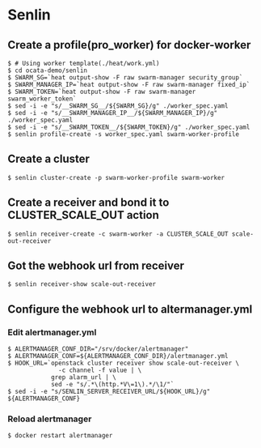 # Senlin

## Create a profile(pro_worker) for docker-worker

    $ # Using worker template(./heat/work.yml)
    $ cd ocata-demo/senlin
    $ SWARM_SG=`heat output-show -F raw swarm-manager security_group`
    $ SWARM_MANAGER_IP=`heat output-show -F raw swarm-manager fixed_ip`
    $ SWARM_TOKEN=`heat output-show -F raw swarm-manager swarm_worker_token`
    $ sed -i -e "s/__SWARM_SG__/${SWARM_SG}/g" ./worker_spec.yaml
    $ sed -i -e "s/__SWARM_MANAGER_IP__/${SWARM_MANAGER_IP}/g" ./worker_spec.yaml
    $ sed -i -e "s/__SWARM_TOKEN__/${SWARM_TOKEN}/g" ./worker_spec.yaml
    $ senlin profile-create -s worker_spec.yaml swarm-worker-profile

## Create a cluster

    $ senlin cluster-create -p swarm-worker-profile swarm-worker

## Create a receiver and bond it to CLUSTER_SCALE_OUT action

    $ senlin receiver-create -c swarm-worker -a CLUSTER_SCALE_OUT scale-out-receiver

## Got the webhook url from receiver

    $ senlin receiver-show scale-out-receiver

## Configure the webhook url to altermanager.yml

### Edit alertmanager.yml

    $ ALERTMANAGER_CONF_DIR="/srv/docker/alertmanager"
    $ ALERTMANAGER_CONF=${ALERTMANAGER_CONF_DIR}/alertmanager.yml
    $ HOOK_URL=`openstack cluster receiver show scale-out-receiver \
                  -c channel -f value | \
                grep alarm_url | \
                sed -e "s/.*\(http.*V\=1\).*/\1/"`
    $ sed -i -e "s/SENLIN_SERVER_RECEIVER_URL/${HOOK_URL}/g" ${ALERTMANAGER_CONF}

### Reload alertmanager

    $ docker restart alertmanager

